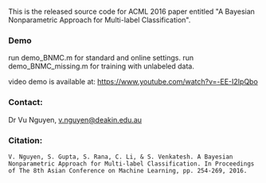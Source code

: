 This is the released source code for ACML 2016 paper entitled "A Bayesian Nonparametric Approach for Multi-label Classification".

### Demo
run demo_BNMC.m for standard and online settings.
run demo_BNMC_missing.m for training with unlabeled data.

video demo is available at: https://www.youtube.com/watch?v=-EE-I2IpQbo

### Contact: 
Dr Vu Nguyen, v.nguyen@deakin.edu.au

### Citation:
    V. Nguyen, S. Gupta, S. Rana, C. Li, & S. Venkatesh. A Bayesian Nonparametric Approach for Multi-label Classification. In Proceedings of The 8th Asian Conference on Machine Learning, pp. 254-269, 2016.
